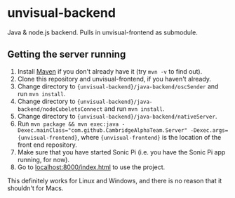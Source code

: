 # unvisual-backend
Java &amp; node.js backend. Pulls in unvisual-frontend as submodule.

## Getting the server running
1. Install [Maven](http://maven.apache.org/download.cgi) if you don't already have it (try `mvn -v` to find out).
2. Clone this repository and unvisual-frontend, if you haven't already.
3. Change directory to `{unvisual-backend}/java-backend/oscSender` and run `mvn install`.
4. Change directory to `{unvisual-backend}/java-backend/nodeCubeletsConnect` and run `mvn install`.
5. Change directory to `{unvisual-backend}/java-backend/nativeServer`.
6. Run  `mvn package && mvn exec:java -Dexec.mainClass="com.github.CambridgeAlphaTeam.Server" -Dexec.args={unvisual-frontend}`, where `{unvisual-frontend}` is the location of the front end repository.
7. Make sure that you have started Sonic Pi (i.e. you have the Sonic Pi app running, for now).
8. Go to [localhost:8000/index.html](http://localhost:8000/index.html) to use the project.

This definitely works for Linux and Windows, and there is no reason that it shouldn't for Macs.
